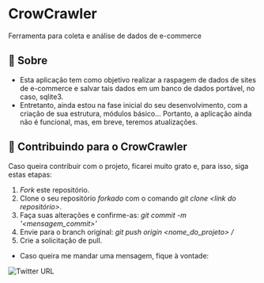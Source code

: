 # CrowCrawler

Ferramenta para coleta e análise de dados de e-commerce

## 🧰 Sobre

+ Esta aplicação tem como objetivo realizar a raspagem de dados de sites de e-commerce e salvar tais dados em um banco de dados portável, no caso, sqlite3.
+ Entretanto, ainda estou na fase inicial do seu desenvolvimento, com a criação de sua estrutura, módulos básico...
Portanto, a aplicação ainda não é funcional, mas, em breve, teremos atualizações.


## 📮 Contribuindo para o CrowCrawler

Caso queira contribuir com o projeto, ficarei muito grato e, para isso, siga estas etapas:

1. _Fork_ este repositório.
2. Clone o seu repositório _forkado_ com o comando _git clone <link do repositório>_.
3. Faça suas alterações e confirme-as: _git commit -m '<mensagem_commit>'_
4. Envie para o branch original: _git push origin <nome_do_projeto> / <local>_
5. Crie a solicitação de pull.

+ Caso queira me mandar uma mensagem, fique à vontade: 

![Twitter URL](https://img.shields.io/twitter/url?style=social&url=https%3A%2F%2Ftwitter.com%2FGuilher_me99)

